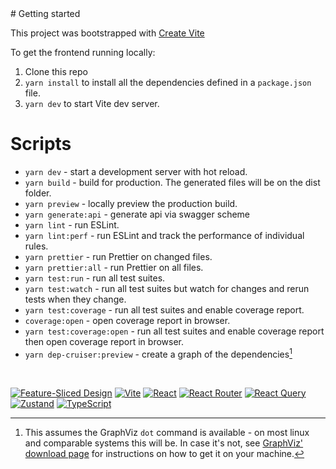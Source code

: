 <div>
# Getting started

This project was bootstrapped with [Create Vite](https://vitejs.dev/guide/#getting-started)

To get the frontend running locally:

1. Clone this repo
2. `yarn install` to install all the dependencies defined in a `package.json` file.
3. `yarn dev` to start Vite dev server.

# Scripts

- `yarn dev` - start a development server with hot reload.
- `yarn build` - build for production. The generated files will be on the dist folder.
- `yarn preview` - locally preview the production build.
- `yarn generate:api` - generate api via swagger scheme
- `yarn lint` - run ESLint.
- `yarn lint:perf` - run ESLint and track the performance of individual rules.
- `yarn prettier` - run Prettier on changed files.
- `yarn prettier:all` - run Prettier on all files.
- `yarn test:run` - run all test suites.
- `yarn test:watch` - run all test suites but watch for changes and rerun tests when they change.
- `yarn test:coverage` - run all test suites and enable coverage report.
- `coverage:open` - open coverage report in browser.
- `yarn test:coverage:open` - run all test suites and enable coverage report then open coverage report in browser.
- `yarn dep-cruiser:preview` - create a graph of the dependencies[^1]

[^1]:
    This assumes the GraphViz `dot` command is available - on most linux and
    comparable systems this will be. In case it's not, see
    [GraphViz' download page](https://www.graphviz.org/download/) for instructions
    on how to get it on your machine.

<br/>

[![Feature-Sliced Design][shields-fsd-domain]](https://feature-sliced.design/)
[![Vite][shields-vite-domain]](https://vitejs.dev/)
[![React][shields-react-domain]](https://react.dev/)
[![React Router][shields-react-router-domain]](https://reactrouter.com/)
[![React Query][shields-react-query-domain]](https://tanstack.com/query/v4/)
[![Zustand][shields-zustand-domain]](https://zustand-demo.pmnd.rs/)
[![TypeScript][shields-typescript-domain]](https://www.typescriptlang.org/)

[shields-react-router-domain]: https://img.shields.io/badge/React_Router-CA4245?style=for-the-badge&logo=react-router&logoColor=white
[shields-react-query-domain]: https://img.shields.io/badge/-React%20Query-FF4154?style=for-the-badge&logo=react%20query&logoColor=white
[shields-zustand-domain]: https://img.shields.io/badge/zustand-%2320232a.svg?style=for-the-badge&logo=react&logoColor=%2361DAFB
[shields-typescript-domain]: https://img.shields.io/badge/typescript-%23007ACC.svg?style=for-the-badge&logo=typescript&logoColor=white
[shields-fsd-domain]: https://img.shields.io/badge/Feature--Sliced-Design?style=for-the-badge&color=F2F2F2&labelColor=262224&logoWidth=10&logo=data:image/png;base64,iVBORw0KGgoAAAANSUhEUgAAABQAAAAaCAYAAAC3g3x9AAAACXBIWXMAAALFAAACxQGJ1n/vAAAAAXNSR0IArs4c6QAAAARnQU1BAACxjwv8YQUAAABISURBVHgB7dKxCQAgDETR0w2cws0cys2cwhEUBbsggikCuVekDHwSQFlYo7Q+8KnmtHdFWMdk2cl5wSsbxGSZw8dm8pX9ZHUTMBUgGU2F718AAAAASUVORK5CYII=
[shields-vite-domain]: https://img.shields.io/badge/vite-%23646CFF.svg?style=for-the-badge&logo=vite&logoColor=white
[shields-react-domain]: https://img.shields.io/badge/react-%2320232a.svg?style=for-the-badge&logo=react&logoColor=%2361DAFB
[netlify-domain]: https://api.netlify.com/api/v1/badges/5d5013c3-ec61-4496-8f48-caa7145fb166/deploy-status
[dependency-graph-domain]: ./dependency-graph-preview.svg
[build-domain]: https://github.com/sldk-yuri/realworld-react-fsd/actions/workflows/build.yml/badge.svg
[codecov-domain]: https://codecov.io/gh/sldk-yuri/realworld-react-fsd/branch/master/graph/badge.svg?token=IXE2YRPYK5
[prettier-domain]: https://img.shields.io/badge/code_style-prettier-ff69b4.svg
[license-domain]: https://img.shields.io/badge/license-MIT-green.svg
